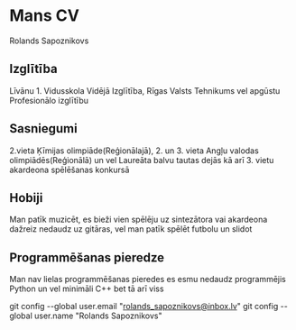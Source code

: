 # Mans CV
Rolands Sapoznikovs

## Izglītība
Līvānu 1. Vidusskola Vidējā Izglītība, Rīgas Valsts Tehnikums vel apgūstu Profesionālo izglītību
## Sasniegumi
2.vieta Ķīmijas olimpiāde(Reģionālajā), 2. un 3. vieta Angļu valodas olimpiādēs(Reģionālā) un vel Laureāta balvu tautas dejās kā arī 3. vietu akardeona spēlēšanas konkursā
## Hobiji
Man patīk muzicēt, es bieži vien spēlēju uz sintezātora vai akardeona dažreiz nedaudz uz gitāras, vel man patīk spēlēt futbolu un slidot
## Programmēšanas pieredze
Man nav lielas programmēšanas pieredes es esmu nedaudz programmējis Python un vel minimāli C++ bet tā arī viss

git config --global user.email "rolands_sapoznikovs@inbox.lv"
git config --global user.name "Rolands Sapoznikovs"

